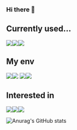 ### Hi there 👋

## Currently used...
<img src="https://img.shields.io/badge/C-A8B9CC?style=flat-square&logo=C&logoColor=white"/><img src="https://img.shields.io/badge/C++-00599C?style=flat-square&logo=C%2B%2B&logoColor=white"/><img src="https://img.shields.io/badge/Python-3776AB?style=flat-square&logo=Python&logoColor=white"/>

## My env
<img src="https://img.shields.io/badge/Ubuntu-E95420](https://shields.io/badge/MacOS--9cf?logo=Apple&style=social)?style=flat-square&logo=MacOS&logoColor=white"/><img src="https://img.shields.io/badge/Ubuntu-E95420?style=flat-square&logo=Ubuntu&logoColor=white"/>
<img src="https://img.shields.io/badge/PyCharm-000000?style=flat-square&logo=PyCharm&logoColor=white"/><img src="https://img.shields.io/badge/Visual Studio Code-007ACC?style=flat-square&logo=Visual Studio Code&logoColor=white"/>

## Interested in
<img src="https://img.shields.io/badge/django-092E20?style=flat-square&logo=django&logoColor=white"/><img src="https://img.shields.io/badge/Swift-F05138?style=flat-square&logo=Swift&logoColor=white"/><img src="https://img.shields.io/badge/Typescript-3178C6?style=flat-square&logo=Typescript&logoColor=white"/>


![Anurag's GitHub stats](https://github-readme-stats.vercel.app/api?username=seo-wo&show_icons=true&theme=radical)
